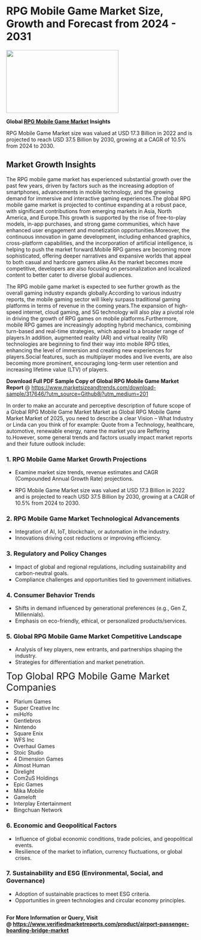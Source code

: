 <H1>RPG Mobile Game Market Size, Growth and Forecast from 2024 - 2031</H1><img class="aligncenter size-medium wp-image-584254" src="https://thirdeyenews.in/wp-content/uploads/2024/09/Global-Market-Research-300x168.jpeg" alt="" width="300" height="168" /><p><strong>Global&nbsp;<a href="https://www.marketsizeandtrends.com/download-sample/317646/?utm_source=Github8j?utm_medium=201">RPG Mobile Game Market</a> Insights</strong></p><p>RPG Mobile Game Market size was valued at USD 17.3 Billion in 2022 and is projected to reach USD 37.5 Billion by 2030, growing at a CAGR of 10.5% from 2024 to 2030.</p><p><h2>Market Growth Insights</h2> <p>The RPG mobile game market has experienced substantial growth over the past few years, driven by factors such as the increasing adoption of smartphones, advancements in mobile technology, and the growing demand for immersive and interactive gaming experiences.The global RPG mobile game market is projected to continue expanding at a robust pace, with significant contributions from emerging markets in Asia, North America, and Europe.This growth is supported by the rise of free-to-play models, in-app purchases, and strong game communities, which have enhanced user engagement and monetization opportunities.Moreover, the continuous innovation in game development, including enhanced graphics, cross-platform capabilities, and the incorporation of artificial intelligence, is helping to push the market forward.Mobile RPG games are becoming more sophisticated, offering deeper narratives and expansive worlds that appeal to both casual and hardcore gamers alike.As the market becomes more competitive, developers are also focusing on personalization and localized content to better cater to diverse global audiences.</p> <p>The RPG mobile game market is expected to see further growth as the overall gaming industry expands globally.According to various industry reports, the mobile gaming sector will likely surpass traditional gaming platforms in terms of revenue in the coming years.The expansion of high-speed internet, cloud gaming, and 5G technology will also play a pivotal role in driving the growth of RPG games on mobile platforms.Furthermore, mobile RPG games are increasingly adopting hybrid mechanics, combining turn-based and real-time strategies, which appeal to a broader range of players.In addition, augmented reality (AR) and virtual reality (VR) technologies are beginning to find their way into mobile RPG titles, enhancing the level of immersion and creating new experiences for players.Social features, such as multiplayer modes and live events, are also becoming more prominent, encouraging long-term user retention and increasing lifetime value (LTV) of players.<p><span class=""><strong>Download Full PDF Sample Copy of Global RPG Mobile Game Market Report</strong> @ <a href="https://www.marketsizeandtrends.com/download-sample/317646/?utm_source=Github8j?utm_medium=201" target="_blank">https://www.marketsizeandtrends.com/download-sample/317646/?utm_source=Github8j?utm_medium=201</a></span></p><p>In order to make an accurate and perceptive description of future scope of a Global&nbsp;RPG Mobile Game Market Market as Global&nbsp;RPG Mobile Game Market Market of 2025, you need to describe a clear Vision &ndash; What Industry or Linda can you think of for example: Quote from a Technology, healthcare, automotive, renewable energy, name the market you are Reffering to.However, some general trends and factors usually impact market reports and their future outlook include:</p><h3>1.&nbsp;<strong>RPG Mobile Game Market Growth Projections</strong></h3><ul><li>Examine market size trends, revenue estimates and CAGR (Compounded Annual Growth Rate) projections.</li><li><p>RPG Mobile Game Market size was valued at USD 17.3 Billion in 2022 and is projected to reach USD 37.5 Billion by 2030, growing at a CAGR of 10.5% from 2024 to 2030.</p></li></ul><h3>2.&nbsp;<strong>RPG Mobile Game Market Technological Advancements</strong></h3><ul><li>Integration of AI, IoT, blockchain, or automation in the industry.</li><li>Innovations driving cost reductions or improving efficiency.</li></ul><h3>3.&nbsp;<strong>Regulatory and Policy Changes</strong></h3><ul><li>Impact of global and regional regulations, including sustainability and carbon-neutral goals.</li><li>Compliance challenges and opportunities tied to government initiatives.</li></ul><h3>4.&nbsp;<strong>Consumer Behavior Trends</strong></h3><ul><li>Shifts in demand influenced by generational preferences (e.g., Gen Z, Millennials).</li><li>Emphasis on eco-friendly, ethical, or personalized products/services.</li></ul><h3>5.&nbsp;<strong>Global RPG Mobile Game Market Competitive Landscape</strong></h3><ul><li>Analysis of key players, new entrants, and partnerships shaping the industry.</li><li>Strategies for differentiation and market penetration.</li></ul><p data-pm-slice="1 1 []"><span style="color: inherit; font-family: inherit; font-size: 25px;">Top Global RPG Mobile Game Market Companies</span></p><div class="" data-test-id=""><p><li>Plarium Games</li><li> Super Creative Inc</li><li> miHoYo</li><li> Gentlebros</li><li> Nintendo</li><li> Square Enix</li><li> WFS Inc</li><li> Overhaul Games</li><li> Stoic Studio</li><li> 4 Dimension Games</li><li> Almost Human</li><li> Direlight</li><li> Com2uS Holdings</li><li> Epic Games</li><li> Mika Mobile</li><li> Gameloft</li><li> Interplay Entertainment</li><li> Bingchuan Network</li></p></div><h3>6.&nbsp;<strong>Economic and Geopolitical Factors</strong></h3><ul><li>Influence of global economic conditions, trade policies, and geopolitical events.</li><li>Resilience of the market to inflation, currency fluctuations, or global crises.</li></ul><h3>7.&nbsp;<strong>Sustainability and ESG (Environmental, Social, and Governance)</strong></h3><ul><li>Adoption of sustainable practices to meet ESG criteria.</li><li>Opportunities in green technologies and circular economy principles.</li></ul><h2><strong style="font-size: 14px;">For More Information or Query, Visit @&nbsp;</strong><a style="background-color: #ffffff; font-size: 14px;" href="https://www.marketsizeandtrends.com/report/rpg-mobile-game-market/" target="_blank">https://www.verifiedmarketreports.com/product/airport-passenger-boarding-bridge-market</a></h2>